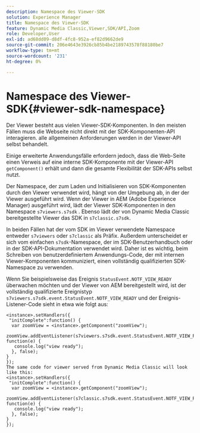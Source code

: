 ```yaml
---
description: Namespace des Viewer-SDK
solution: Experience Manager
title: Namespace des Viewer-SDK
feature: Dynamic Media Classic,Viewer,SDK/API,Zoom
role: Developer,User
exl-id: ad68dd09-d8df-4fc8-952a-ef82d9662de9
source-git-commit: 206e4643e3926cb85b4be2189743578f88180be7
workflow-type: tm+mt
source-wordcount: '231'
ht-degree: 0%

---
```


# Namespace des Viewer-SDK{#viewer-sdk-namespace}

Der Viewer besteht aus vielen Viewer-SDK-Komponenten. In den meisten Fällen muss die Webseite nicht direkt mit der SDK-Komponenten-API interagieren. alle allgemeinen Anforderungen werden in der Viewer-API selbst behandelt.

Einige erweiterte Anwendungsfälle erfordern jedoch, dass die Web-Seite einen Verweis auf eine interne SDK-Komponente mit der Viewer-API `getComponent()` erhält und dann die gesamte Flexibilität der SDK-APIs selbst nutzt.

Der Namespace, der zum Laden und Initialisieren von SDK-Komponenten durch den Viewer verwendet wird, hängt von der Umgebung ab, in der der Viewer ausgeführt wird. Wenn der Viewer in AEM (Adobe Experience Manager) ausgeführt wird, lädt der Viewer SDK-Komponenten in den Namespace `s7viewers.s7sdk` . Ebenso lädt der von Dynamic Media Classic bereitgestellte Viewer das SDK in `s7classic.s7sdk`.

In beiden Fällen hat der vom SDK im Viewer verwendete Namespace entweder `s7viewers` oder `s7classic` als Präfix. Außerdem unterscheidet er sich vom einfachen `s7sdk`-Namespace, der im SDK-Benutzerhandbuch oder in der SDK-API-Dokumentation verwendet wird. Daher ist es wichtig, beim Schreiben von benutzerdefiniertem Anwendungs-Code, der mit internen Viewer-Komponenten kommuniziert, einen vollständig qualifizierten SDK-Namespace zu verwenden.

Wenn Sie beispielsweise das Ereignis `StatusEvent.NOTF_VIEW_READY` überwachen möchten und der Viewer von AEM bereitgestellt wird, ist der vollständig qualifizierte Ereignistyp `s7viewers.s7sdk.event.StatusEvent.NOTF_VIEW_READY` und der Ereignis-Listener-Code sieht in etwa wie folgt aus:

```
<instance>.setHandlers({ 
 "initComplete":function() { 
  var zoomView = <instance>.getComponent("zoomView"); 
   zoomView.addEventListener(s7viewers.s7sdk.event.StatusEvent.NOTF_VIEW_READY, function(e) { 
   console.log("view ready"); 
  }, false); 
} 
}); 
The same code for viewer served from Dynamic Media Classic will look like this: 
<instance>.setHandlers({ 
 "initComplete":function() { 
  var zoomView = <instance>.getComponent("zoomView"); 
   zoomView.addEventListener(s7classic.s7sdk.event.StatusEvent.NOTF_VIEW_READY, function(e) { 
   console.log("view ready"); 
  }, false); 
} 
});
```
